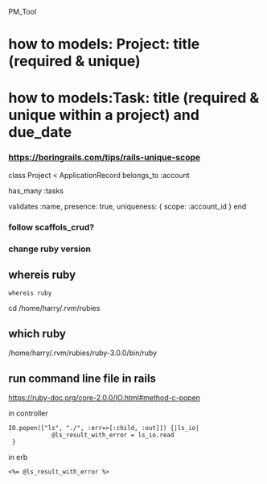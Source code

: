 PM_Tool

# how to models: Project: title (required & unique)
# how to models:Task: title (required & unique within a project) and due_date

### https://boringrails.com/tips/rails-unique-scope

class Project < ApplicationRecord
  belongs_to :account

  has_many :tasks

  validates :name, presence: true, uniqueness: { scope: :account_id }
end


###  follow scaffols_crud?




### change ruby version 

## whereis ruby
```
whereis ruby
```
cd /home/harry/.rvm/rubies

## which ruby
/home/harry/.rvm/rubies/ruby-3.0.0/bin/ruby



## run command line file in rails
https://ruby-doc.org/core-2.0.0/IO.html#method-c-popen

in controller
```
IO.popen(["ls", "./", :err=>[:child, :out]]) {|ls_io|
            @ls_result_with_error = ls_io.read 
 }
 ```

 in erb 
``` 
<%= @ls_result_with_error %> 
```
